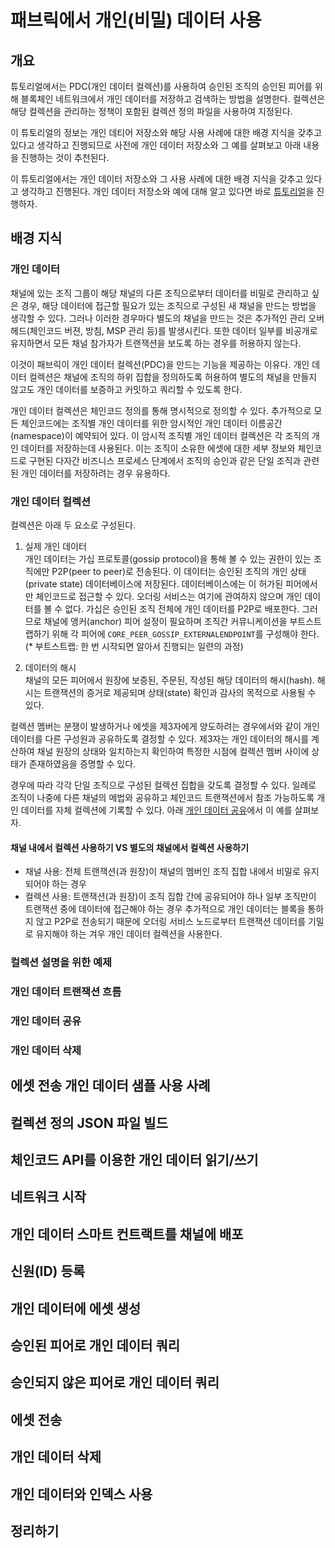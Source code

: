 # 패브릭에서 개인(비밀) 데이터 사용

## 개요

튜토리얼에서는 PDC(개인 데이터 컬렉션)를 사용하여 승인된 조직의 승인된 피어를 위해
블록체인 네트워크에서 개인 데이터를 저장하고 검색하는 방법을 설명한다.
컬렉션은 해당 컬렉션을 관리하는 정책이 포함된 컬렉션 정의 파일을 사용하여 지정된다.

이 튜토리얼의 정보는 개인 데티어 저장소와 해당 사용 사례에 대한 배경 지식을 갖추고 있다고 생각하고 진행되므로
사전에 개인 데이터 저장소와 그 예를 살펴보고 아래 내용을 진행하는 것이 추천된다.

이 튜토리얼에서는 개인 데이터 저장소와 그 사용 사례에 대한 배경 지식을 갖추고 있다고 생각하고 진행된다.
개인 데이터 저장소와 예에 대해 알고 있다면 바로 [튜토리얼](#에셋-전송-개인-데이터-샘플-사용-사례)을 진행하자.

## 배경 지식

### 개인 데이터
채널에 있는 조직 그룹이 해당 채널의 다른 조직으로부터 데이터를 비밀로 관리하고 싶은 경우,
해당 데이터에 접근할 필요가 있는 조직으로 구성된 새 채널을 만드는 방법을 생각할 수 있다.
그러나 이러한 경우마다 별도의 채널을 만드는 것은 추가적인 관리 오버헤드(체인코드 버젼, 방침, MSP 관리 등)를 발생시킨다.
또한 데이터 일부를 비공개로 유지하면서 모든 채널 참가자가 트랜잭션을 보도록 하는 경우를 허용하지 않는다.

이것이 패브릭이 개인 데이터 컬렉션(PDC)을 만드는 기능을 제공하는 이유다.
개인 데이터 컬렉션은 채널에 조직의 하위 집합을 정의하도록 허용하여
별도의 채널을 만들지 않고도 개인 데이터를 보증하고 커밋하고 쿼리할 수 있도록 한다.

개인 데이터 컬렉션은 체인코드 정의를 통해 명시적으로 정의할 수 있다.
추가적으로 모든 체인코드에는 조직별 개인 데이터를 위한 암시적인 개인 데이터 이름공간(namespace)이 예약되어 있다.
이 암시적 조직별 개인 데이터 컬렉션은 각 조직의 개인 데이터를 저장하는데 사용된다.
이는 조직이 소유한 에셋에 대한 세부 정보와 체인코드로 구현된 다자간 비즈니스 프로세스 단계에서
조직의 승인과 같은 단일 조직과 관련된 개인 데이터를 저장하려는 경우 유용하다.

### 개인 데이터 컬렉션
컬렉션은 아래 두 요소로 구성된다.
1. 실제 개인 데이터  
개인 데이터는 가십 프로토콜(gossip protocol)을 통해 볼 수 있는 권한이 있는 조직에만 P2P(peer to peer)로 전송된다.
이 데이터는 승인된 조직의 개인 상태(private state) 데이터베이스에 저장된다.
데이터베이스에는 이 허가된 피어에서만 체인코드로 접근할 수 있다.
오더링 서비스는 여기에 관여하지 않으며 개인 데이터를 볼 수 없다.
가십은 승인된 조직 전체에 개인 데이터를 P2P로 배포한다.
그러므로 채널에 앵커(anchor) 피어 설정이 필요하며
조직간 커뮤니케이션을 부트스트랩하기 위해 각 피어에 `CORE_PEER_GOSSIP_EXTERNALENDPOINT`를 구성해야 한다.  
(* 부트스트랩: 한 번 시작되면 알아서 진행되는 일련의 과정)

2. 데이터의 해시  
채널의 모든 피어에서 원장에 보증된, 주문된, 작성된 해당 데이터의 해시(hash).
해시는 트랜잭션의 증거로 제공되며 상태(state) 확인과 감사의 목적으로 사용될 수 있다.

컬렉션 멤버는 분쟁이 발생하거나 에셋을 제3자에게 양도하려는 경우에서와 같이
개인 데이터를 다른 구성원과 공유하도록 결정할 수 있다.
제3자는 개인 데이터의 해시를 계산하여 채널 원장의 상태와 일치하는지 확인하여
특정한 시점에 컬렉션 멤버 사이에 상태가 존재하였음을 증명할 수 있다.

경우에 따라 각각 단일 조직으로 구성된 컬렉션 집합을 갖도록 결정할 수 있다.
일례로 조직이 나중에 다른 채널의 메법와 공유하고 체인코드 트랜잭션에서 참조 가능하도록 
개인 데이터를 자체 컬렉션에 기록할 수 있다. 아래 [개인 데이터 공유](#개인-데이터-공유)에서 이 예를 살펴보자.

#### 채널 내에서 컬렉션 사용하기 VS 별도의 채널에서 컬렉션 사용하기
* 채널 사용: 전체 트랜잭션(과 원장)이 채널의 멤버인 조직 집합 내에서 비밀로 유지되어야 하는 경우
* 컬렉션 사용: 트랜잭션(과 원장)이 조직 집합 간에 공유되어야 하나 일부 조직만이 트랜잭션 중에 데이터에 접근해야 하는 경우
추가적으로 개인 데이터는 블록을 통하지 않고 P2P로 전송되기 때문에
오더링 서비스 노드로부터 트랜잭션 데이터를 기밀로 유지해야 하는 겨우 개인 데이터 컬렉션을 사용한다.

### 컬렉션 설명을 위한 예제

### 개인 데이터 트랜잭션 흐름

### 개인 데이터 공유

### 개인 데이터 삭제

## 에셋 전송 개인 데이터 샘플 사용 사례

## 컬렉션 정의 JSON 파일 빌드

## 체인코드 API를 이용한 개인 데이터 읽기/쓰기

## 네트워크 시작

## 개인 데이터 스마트 컨트랙트를 채널에 배포

## 신원(ID) 등록

## 개인 데이터에 에셋 생성

## 승인된 피어로 개인 데이터 쿼리

## 승인되지 않은 피어로 개인 데이터 쿼리

## 에셋 전송

## 개인 데이터 삭제

## 개인 데이터와 인덱스 사용

## 정리하기